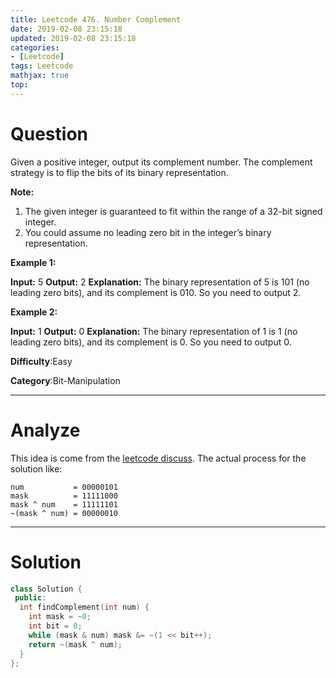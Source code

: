 ```yaml
---
title: Leetcode 476. Number Complement
date: 2019-02-08 23:15:18
updated: 2019-02-08 23:15:18
categories: 
- [Leetcode]
tags: Leetcode
mathjax: true
top:
---
```


# Question

Given a positive integer, output its complement number. The complement strategy is to flip the bits of its binary representation.

**Note:**  

1. The given integer is guaranteed to fit within the range of a 32-bit signed integer.
2. You could assume no leading zero bit in the integer’s binary representation.

**Example 1:**

**Input:** 5
**Output:** 2
**Explanation:** The binary representation of 5 is 101 (no leading zero bits), and its complement is 010. So you need to output 2.

**Example 2:**  

**Input:** 1
**Output:** 0
**Explanation:** The binary representation of 1 is 1 (no leading zero bits), and its complement is 0. So you need to output 0.

**Difficulty**:Easy

**Category**:Bit-Manipulation

<!-- more -->

------------

# Analyze

This idea is come from the [leetcode discuss](https://leetcode.com/problems/number-complement/discuss/96017/3-line-C%2B%2B). The actual process for the solution like:

```
num           = 00000101
mask          = 11111000
mask ^ num    = 11111101
~(mask ^ num) = 00000010
```

------------

# Solution

```cpp
class Solution {
 public:
  int findComplement(int num) {
    int mask = ~0;
    int bit = 0;
    while (mask & num) mask &= ~(1 << bit++);
    return ~(mask ^ num);
  }
};
```